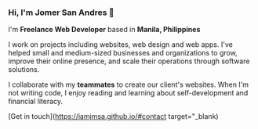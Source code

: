 ### Hi, I'm Jomer San Andres 👋
I'm **Freelance Web Developer** based in **Manila, Philippines**

I work on projects including websites, web design and web apps. I've helped small and medium-sized businesses and organizations to grow, improve their online presence, and scale their operations through software solutions.

I collaborate with my **teammates** to create our client's websites. When I'm not writing code, I enjoy reading and learning about self-development and financial literacy.

[Get in touch](https://iamjmsa.github.io/#contact target="_blank)

